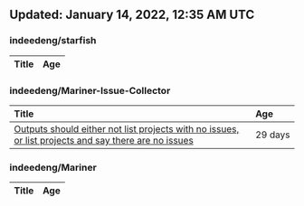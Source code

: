 ## Updated: January 14, 2022, 12:35 AM UTC


### indeedeng/starfish
|**Title**|**Age**|
|:----|:----|


### indeedeng/Mariner-Issue-Collector
|**Title**|**Age**|
|:----|:----|
|[Outputs should either not list projects with no issues, or list projects and say there are no issues](https://github.com/indeedeng/Mariner-Issue-Collector/issues/40)|29&nbsp;days|


### indeedeng/Mariner
|**Title**|**Age**|
|:----|:----|